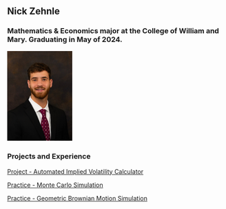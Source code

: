 ## Nick Zehnle
### Mathematics & Economics major at the College of William and Mary. Graduating in May of 2024.

<IMG SRC="PROPIC.JPG" WIDTH=30% HEIGHT=20%>

### Projects and Experience
[Project - Automated Implied Volatility Calculator](https://NickZehnle.github.io/Programming-Experience/stockscraper.html)

[Practice - Monte Carlo Simulation](https://NickZehnle.github.io/Programming-Experience/montecarlo.html)

[Practice - Geometric Brownian Motion Simulation](https://NickZehnle.github.io/Programming-Experience/gbm.html)

